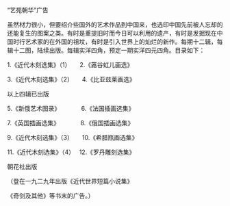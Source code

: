 “艺苑朝华”广告

  

虽然材力很小，但要绍介些国外的艺术作品到中国来，也选印中国先前被人忘却的还能复生的图案之类。有时是重提旧时而今日可以利用的遗产，有时是发掘现在中国时行艺术家的在外国的祖坟，有时是引入世界上的灿烂的新作。每期十二辑，每辑十二图，陆续出版。每辑实洋四角，预定一期实洋四元四角。目录如下：

1.《近代木刻选集》（1）　　2.《蕗谷虹儿画选》

3.《近代木刻选集》（2）　　4.《比亚兹莱画选》

以上四辑已出版

5.《新俄艺术图录》　　　　6.《法国插画选集》

7.《英国插画选集》　　　　8.《俄国插画选集》

9.《近代木刻选集》（3）　　10.《希腊瓶画选集》

11.《近代木刻选集》（4）　 12.《罗丹雕刻选集》

朝花社出版

  

（登在一九二九年出版《近代世界短篇小说集》

《奇剑及其他》等书末的广告。）
